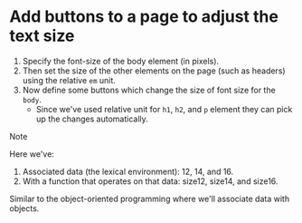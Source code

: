 # Add buttons to a page to adjust the text size

1. Specify the font-size of the body element (in pixels).
2. Then set the size of the other elements on the page (such as headers) using the relative `em` unit.
3. Now define some buttons which change the size of font size for the `body`.
   - Since we've used relative unit for `h1`, `h2`, and `p` element they can pick up the changes automatically.

> [!NOTE]
>
> Here we've:
>
> 1. Associated data (the lexical environment): 12, 14, and 16.
> 2. With a function that operates on that data: size12, size14, and size16.
>
> Similar to the object-oriented programming where we'll associate data with objects.
